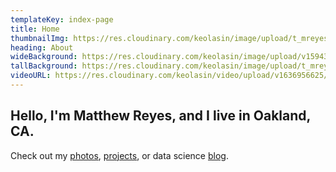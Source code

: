 ```yaml
---
templateKey: index-page
title: Home
thumbnailImg: https://res.cloudinary.com/keolasin/image/upload/t_mreyes_default/v1597109380/personal-revamp/portrait.jpg
heading: About
wideBackground: https://res.cloudinary.com/keolasin/image/upload/v1594317277/Cities/Girona_Waterway.jpg
tallBackground: https://res.cloudinary.com/keolasin/image/upload/t_mreyes_default/v1597267956/Desert/Joshua_Tree_Climbing.jpg
videoURL: https://res.cloudinary.com/keolasin/video/upload/v1636956625/test_eugurq.mp4
---
```


## Hello, I'm **Matthew Reyes**, and I live in **Oakland, CA**. 

Check out my [photos](https://mreyes.info/albums), [projects](https://mreyes.info/projects), or data science [blog](https://blog.mreyes.info).
